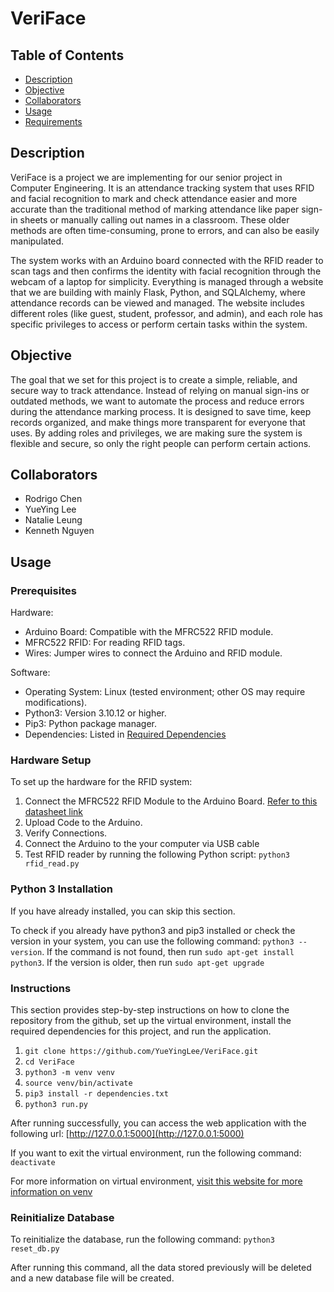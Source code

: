 # VeriFace

## Table of Contents
- [Description](#description)
- [Objective](#objective)
- [Collaborators](#Collaborators)
- [Usage](#usage)
- [Requirements](#Requirements)

## Description
VeriFace is a project we are implementing for our senior project in Computer Engineering. It is an attendance tracking system that uses RFID and facial recognition to mark and check attendance easier and more accurate than the traditional method of marking attendance like paper sign-in sheets or manually calling out names in a classroom. These older methods are often time-consuming, prone to errors, and can also be easily manipulated.

The system works with an Arduino board connected with the RFID reader to scan tags and then confirms the identity with facial recognition through the webcam of a laptop for simplicity. Everything is managed through a website that we are building with mainly Flask, Python, and SQLAlchemy, where attendance records can be viewed and managed. The website includes different roles (like guest, student, professor, and admin), and each role has specific privileges to access or perform certain tasks within the system.

## Objective
The goal that we set for this project is to create a simple, reliable, and secure way to track attendance. Instead of relying on manual sign-ins or outdated methods, we want to automate the process and reduce errors during the attendance marking process. It is designed to save time, keep records organized, and make things more transparent for everyone that uses. By adding roles and privileges, we are making sure the system is flexible and secure, so only the right people can perform certain actions.

## Collaborators
- Rodrigo Chen
- YueYing Lee
- Natalie Leung
- Kenneth Nguyen

## Usage

### Prerequisites
Hardware:
- Arduino Board: Compatible with the MFRC522 RFID module.
- MFRC522 RFID: For reading RFID tags.
- Wires: Jumper wires to connect the Arduino and RFID module.

Software:
- Operating System: Linux (tested environment; other OS may require modifications).
- Python3: Version 3.10.12 or higher.
- Pip3: Python package manager.
- Dependencies: Listed in [Required Dependencies](dependencies.txt)

### Hardware Setup
To set up the hardware for the RFID system:
1. Connect the MFRC522 RFID Module to the Arduino Board. [Refer to this datasheet link](https://www.nxp.com/docs/en/data-sheet/MFRC522.pdf)
2. Upload Code to the Arduino.
3. Verify Connections.
4. Connect the Arduino to the your computer via USB cable
5. Test RFID reader by running the following Python script:  ``python3 rfid_read.py``

### Python 3 Installation
If you have already installed, you can skip this section.

To check if you already have python3 and pip3 installed or check the version in your system, you can use the following command: ``python3 --version``. If the command is not found, then run ``sudo apt-get install python3``. If the version is older, then run ``sudo apt-get upgrade``

### Instructions
This section provides step-by-step instructions on how to clone the repository from the github, set up the virtual environment, install the required dependencies for this project, and run the application.
1. ``git clone https://github.com/YueYingLee/VeriFace.git``
2. ``cd VeriFace``
3. ``python3 -m venv venv``
4. ``source venv/bin/activate``
5. ``pip3 install -r dependencies.txt``
6. ``python3 run.py``

After running successfully, you can access the web application with the following url: [http://127.0.0.1:5000](http://127.0.0.1:5000)

If you want to exit the virtual environment, run the following command:
``deactivate``

For more information on virtual environment, [visit this website for more information on venv](https://docs.python.org/3/library/venv.html)

### Reinitialize Database
To reinitialize the database, run the following command: ``python3 reset_db.py``

After running this command, all the data stored previously will be deleted and a new database file will be created.
